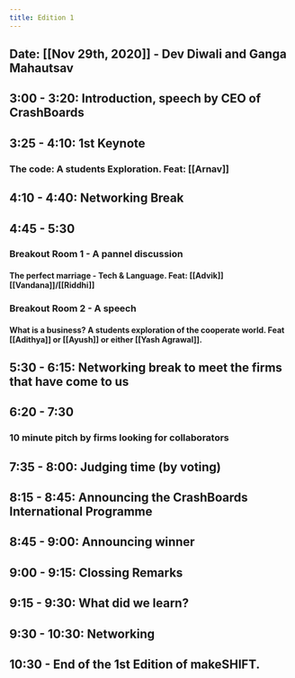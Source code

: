```yaml
---
title: Edition 1
---
```


## Date: [[Nov 29th, 2020]] - Dev Diwali and Ganga Mahautsav
## 3:00 - 3:20: Introduction, speech by CEO of CrashBoards
## 3:25 - 4:10: 1st Keynote
### **The code: A students Exploration**. Feat: [[Arnav]]
## 4:10 - 4:40: Networking Break
## 4:45 - 5:30
### Breakout Room 1 - A pannel discussion
#### **The perfect marriage - Tech & Language**. Feat: [[Advik]] [[Vandana]]/[[Riddhi]]
### Breakout Room 2 - A speech
#### **What is a business? A students exploration of the cooperate world**. Feat [[Adithya]] or [[Ayush]] or either [[Yash Agrawal]].
## 5:30 - 6:15: Networking break to meet the firms that have come to us
## 6:20 - 7:30
### 10 minute pitch by firms looking for collaborators
## 7:35 - 8:00: Judging time (by voting)
## 8:15 - 8:45: **Announcing the CrashBoards International Programme**
## 8:45 - 9:00: Announcing winner
## 9:00 - 9:15: Clossing Remarks
## 9:15 - 9:30: What did we learn?
## 9:30 - 10:30: Networking
## 10:30 - End of the 1st Edition of makeSHIFT.